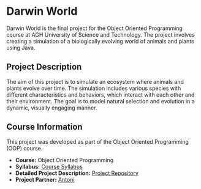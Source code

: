 # Darwin World

Darwin World is the final project for the Object Oriented Programming course at AGH University of Science and Technology. The project involves creating a simulation of a biologically evolving world of animals and plants using Java.

## Project Description

The aim of this project is to simulate an ecosystem where animals and plants evolve over time. The simulation includes various species with different characteristics and behaviors, which interact with each other and their environment. The goal is to model natural selection and evolution in a dynamic, visually engaging manner.

## Course Information

This project was developed as part of the Object Oriented Programming (OOP) course.

- **Course:** Object Oriented Programming
- **Syllabus:** [Course Syllabus](https://sylabusy.agh.edu.pl/pl/document/dd3ffcf8-9cef-4359-912e-5c40b5882d3e.pdf)
- **Detailed Project Description:** [Project Repository](https://github.com/Soamid/obiektowe-lab/tree/master/proj)
- **Project Partner:** [Antoni](https://github.com/biganton)


